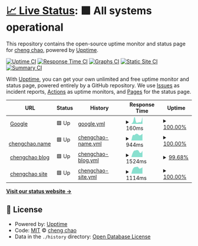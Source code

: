 # [📈 Live Status](https://ichengchao.github.io/myuptime): <!--live status--> **🟩 All systems operational**

This repository contains the open-source uptime monitor and status page for [cheng chao](https://blog.chengchao.name), powered by [Upptime](https://github.com/upptime/upptime).

[![Uptime CI](https://github.com/ichengchao/myuptime/workflows/Uptime%20CI/badge.svg)](https://github.com/ichengchao/myuptime/actions?query=workflow%3A%22Uptime+CI%22)
[![Response Time CI](https://github.com/ichengchao/myuptime/workflows/Response%20Time%20CI/badge.svg)](https://github.com/ichengchao/myuptime/actions?query=workflow%3A%22Response+Time+CI%22)
[![Graphs CI](https://github.com/ichengchao/myuptime/workflows/Graphs%20CI/badge.svg)](https://github.com/ichengchao/myuptime/actions?query=workflow%3A%22Graphs+CI%22)
[![Static Site CI](https://github.com/ichengchao/myuptime/workflows/Static%20Site%20CI/badge.svg)](https://github.com/ichengchao/myuptime/actions?query=workflow%3A%22Static+Site+CI%22)
[![Summary CI](https://github.com/ichengchao/myuptime/workflows/Summary%20CI/badge.svg)](https://github.com/ichengchao/myuptime/actions?query=workflow%3A%22Summary+CI%22)

With [Upptime](https://upptime.js.org), you can get your own unlimited and free uptime monitor and status page, powered entirely by a GitHub repository. We use [Issues](https://github.com/ichengchao/myuptime/issues) as incident reports, [Actions](https://github.com/ichengchao/myuptime/actions) as uptime monitors, and [Pages](https://ichengchao.github.io/myuptime) for the status page.

<!--start: status pages-->
<!-- This summary is generated by Upptime (https://github.com/upptime/upptime) -->
<!-- Do not edit this manually, your changes will be overwritten -->
<!-- prettier-ignore -->
| URL | Status | History | Response Time | Uptime |
| --- | ------ | ------- | ------------- | ------ |
| <img alt="" src="https://favicons.githubusercontent.com/www.google.com" height="13"> [Google](https://www.google.com) | 🟩 Up | [google.yml](https://github.com/ichengchao/myuptime/commits/HEAD/history/google.yml) | <details><summary><img alt="Response time graph" src="./graphs/google/response-time-week.png" height="20"> 160ms</summary><br><a href="https://ichengchao.github.io/myuptime/history/google"><img alt="Response time 163" src="https://img.shields.io/endpoint?url=https%3A%2F%2Fraw.githubusercontent.com%2Fichengchao%2Fmyuptime%2FHEAD%2Fapi%2Fgoogle%2Fresponse-time.json"></a><br><a href="https://ichengchao.github.io/myuptime/history/google"><img alt="24-hour response time 360" src="https://img.shields.io/endpoint?url=https%3A%2F%2Fraw.githubusercontent.com%2Fichengchao%2Fmyuptime%2FHEAD%2Fapi%2Fgoogle%2Fresponse-time-day.json"></a><br><a href="https://ichengchao.github.io/myuptime/history/google"><img alt="7-day response time 160" src="https://img.shields.io/endpoint?url=https%3A%2F%2Fraw.githubusercontent.com%2Fichengchao%2Fmyuptime%2FHEAD%2Fapi%2Fgoogle%2Fresponse-time-week.json"></a><br><a href="https://ichengchao.github.io/myuptime/history/google"><img alt="30-day response time 163" src="https://img.shields.io/endpoint?url=https%3A%2F%2Fraw.githubusercontent.com%2Fichengchao%2Fmyuptime%2FHEAD%2Fapi%2Fgoogle%2Fresponse-time-month.json"></a><br><a href="https://ichengchao.github.io/myuptime/history/google"><img alt="1-year response time 163" src="https://img.shields.io/endpoint?url=https%3A%2F%2Fraw.githubusercontent.com%2Fichengchao%2Fmyuptime%2FHEAD%2Fapi%2Fgoogle%2Fresponse-time-year.json"></a></details> | <details><summary><a href="https://ichengchao.github.io/myuptime/history/google">100.00%</a></summary><a href="https://ichengchao.github.io/myuptime/history/google"><img alt="All-time uptime 100.00%" src="https://img.shields.io/endpoint?url=https%3A%2F%2Fraw.githubusercontent.com%2Fichengchao%2Fmyuptime%2FHEAD%2Fapi%2Fgoogle%2Fuptime.json"></a><br><a href="https://ichengchao.github.io/myuptime/history/google"><img alt="24-hour uptime 100.00%" src="https://img.shields.io/endpoint?url=https%3A%2F%2Fraw.githubusercontent.com%2Fichengchao%2Fmyuptime%2FHEAD%2Fapi%2Fgoogle%2Fuptime-day.json"></a><br><a href="https://ichengchao.github.io/myuptime/history/google"><img alt="7-day uptime 100.00%" src="https://img.shields.io/endpoint?url=https%3A%2F%2Fraw.githubusercontent.com%2Fichengchao%2Fmyuptime%2FHEAD%2Fapi%2Fgoogle%2Fuptime-week.json"></a><br><a href="https://ichengchao.github.io/myuptime/history/google"><img alt="30-day uptime 100.00%" src="https://img.shields.io/endpoint?url=https%3A%2F%2Fraw.githubusercontent.com%2Fichengchao%2Fmyuptime%2FHEAD%2Fapi%2Fgoogle%2Fuptime-month.json"></a><br><a href="https://ichengchao.github.io/myuptime/history/google"><img alt="1-year uptime 100.00%" src="https://img.shields.io/endpoint?url=https%3A%2F%2Fraw.githubusercontent.com%2Fichengchao%2Fmyuptime%2FHEAD%2Fapi%2Fgoogle%2Fuptime-year.json"></a></details>
| <img alt="" src="https://favicons.githubusercontent.com/www.chengchao.name" height="13"> [chengchao.name](https://www.chengchao.name) | 🟩 Up | [chengchao-name.yml](https://github.com/ichengchao/myuptime/commits/HEAD/history/chengchao-name.yml) | <details><summary><img alt="Response time graph" src="./graphs/chengchao-name/response-time-week.png" height="20"> 944ms</summary><br><a href="https://ichengchao.github.io/myuptime/history/chengchao-name"><img alt="Response time 1245" src="https://img.shields.io/endpoint?url=https%3A%2F%2Fraw.githubusercontent.com%2Fichengchao%2Fmyuptime%2FHEAD%2Fapi%2Fchengchao-name%2Fresponse-time.json"></a><br><a href="https://ichengchao.github.io/myuptime/history/chengchao-name"><img alt="24-hour response time 1070" src="https://img.shields.io/endpoint?url=https%3A%2F%2Fraw.githubusercontent.com%2Fichengchao%2Fmyuptime%2FHEAD%2Fapi%2Fchengchao-name%2Fresponse-time-day.json"></a><br><a href="https://ichengchao.github.io/myuptime/history/chengchao-name"><img alt="7-day response time 944" src="https://img.shields.io/endpoint?url=https%3A%2F%2Fraw.githubusercontent.com%2Fichengchao%2Fmyuptime%2FHEAD%2Fapi%2Fchengchao-name%2Fresponse-time-week.json"></a><br><a href="https://ichengchao.github.io/myuptime/history/chengchao-name"><img alt="30-day response time 1245" src="https://img.shields.io/endpoint?url=https%3A%2F%2Fraw.githubusercontent.com%2Fichengchao%2Fmyuptime%2FHEAD%2Fapi%2Fchengchao-name%2Fresponse-time-month.json"></a><br><a href="https://ichengchao.github.io/myuptime/history/chengchao-name"><img alt="1-year response time 1245" src="https://img.shields.io/endpoint?url=https%3A%2F%2Fraw.githubusercontent.com%2Fichengchao%2Fmyuptime%2FHEAD%2Fapi%2Fchengchao-name%2Fresponse-time-year.json"></a></details> | <details><summary><a href="https://ichengchao.github.io/myuptime/history/chengchao-name">100.00%</a></summary><a href="https://ichengchao.github.io/myuptime/history/chengchao-name"><img alt="All-time uptime 99.84%" src="https://img.shields.io/endpoint?url=https%3A%2F%2Fraw.githubusercontent.com%2Fichengchao%2Fmyuptime%2FHEAD%2Fapi%2Fchengchao-name%2Fuptime.json"></a><br><a href="https://ichengchao.github.io/myuptime/history/chengchao-name"><img alt="24-hour uptime 100.00%" src="https://img.shields.io/endpoint?url=https%3A%2F%2Fraw.githubusercontent.com%2Fichengchao%2Fmyuptime%2FHEAD%2Fapi%2Fchengchao-name%2Fuptime-day.json"></a><br><a href="https://ichengchao.github.io/myuptime/history/chengchao-name"><img alt="7-day uptime 100.00%" src="https://img.shields.io/endpoint?url=https%3A%2F%2Fraw.githubusercontent.com%2Fichengchao%2Fmyuptime%2FHEAD%2Fapi%2Fchengchao-name%2Fuptime-week.json"></a><br><a href="https://ichengchao.github.io/myuptime/history/chengchao-name"><img alt="30-day uptime 99.84%" src="https://img.shields.io/endpoint?url=https%3A%2F%2Fraw.githubusercontent.com%2Fichengchao%2Fmyuptime%2FHEAD%2Fapi%2Fchengchao-name%2Fuptime-month.json"></a><br><a href="https://ichengchao.github.io/myuptime/history/chengchao-name"><img alt="1-year uptime 99.84%" src="https://img.shields.io/endpoint?url=https%3A%2F%2Fraw.githubusercontent.com%2Fichengchao%2Fmyuptime%2FHEAD%2Fapi%2Fchengchao-name%2Fuptime-year.json"></a></details>
| <img alt="" src="https://favicons.githubusercontent.com/blog.chengchao.name" height="13"> [chengchao blog](https://blog.chengchao.name) | 🟩 Up | [chengchao-blog.yml](https://github.com/ichengchao/myuptime/commits/HEAD/history/chengchao-blog.yml) | <details><summary><img alt="Response time graph" src="./graphs/chengchao-blog/response-time-week.png" height="20"> 1524ms</summary><br><a href="https://ichengchao.github.io/myuptime/history/chengchao-blog"><img alt="Response time 1952" src="https://img.shields.io/endpoint?url=https%3A%2F%2Fraw.githubusercontent.com%2Fichengchao%2Fmyuptime%2FHEAD%2Fapi%2Fchengchao-blog%2Fresponse-time.json"></a><br><a href="https://ichengchao.github.io/myuptime/history/chengchao-blog"><img alt="24-hour response time 1667" src="https://img.shields.io/endpoint?url=https%3A%2F%2Fraw.githubusercontent.com%2Fichengchao%2Fmyuptime%2FHEAD%2Fapi%2Fchengchao-blog%2Fresponse-time-day.json"></a><br><a href="https://ichengchao.github.io/myuptime/history/chengchao-blog"><img alt="7-day response time 1524" src="https://img.shields.io/endpoint?url=https%3A%2F%2Fraw.githubusercontent.com%2Fichengchao%2Fmyuptime%2FHEAD%2Fapi%2Fchengchao-blog%2Fresponse-time-week.json"></a><br><a href="https://ichengchao.github.io/myuptime/history/chengchao-blog"><img alt="30-day response time 1952" src="https://img.shields.io/endpoint?url=https%3A%2F%2Fraw.githubusercontent.com%2Fichengchao%2Fmyuptime%2FHEAD%2Fapi%2Fchengchao-blog%2Fresponse-time-month.json"></a><br><a href="https://ichengchao.github.io/myuptime/history/chengchao-blog"><img alt="1-year response time 1952" src="https://img.shields.io/endpoint?url=https%3A%2F%2Fraw.githubusercontent.com%2Fichengchao%2Fmyuptime%2FHEAD%2Fapi%2Fchengchao-blog%2Fresponse-time-year.json"></a></details> | <details><summary><a href="https://ichengchao.github.io/myuptime/history/chengchao-blog">99.68%</a></summary><a href="https://ichengchao.github.io/myuptime/history/chengchao-blog"><img alt="All-time uptime 99.80%" src="https://img.shields.io/endpoint?url=https%3A%2F%2Fraw.githubusercontent.com%2Fichengchao%2Fmyuptime%2FHEAD%2Fapi%2Fchengchao-blog%2Fuptime.json"></a><br><a href="https://ichengchao.github.io/myuptime/history/chengchao-blog"><img alt="24-hour uptime 100.00%" src="https://img.shields.io/endpoint?url=https%3A%2F%2Fraw.githubusercontent.com%2Fichengchao%2Fmyuptime%2FHEAD%2Fapi%2Fchengchao-blog%2Fuptime-day.json"></a><br><a href="https://ichengchao.github.io/myuptime/history/chengchao-blog"><img alt="7-day uptime 99.68%" src="https://img.shields.io/endpoint?url=https%3A%2F%2Fraw.githubusercontent.com%2Fichengchao%2Fmyuptime%2FHEAD%2Fapi%2Fchengchao-blog%2Fuptime-week.json"></a><br><a href="https://ichengchao.github.io/myuptime/history/chengchao-blog"><img alt="30-day uptime 99.80%" src="https://img.shields.io/endpoint?url=https%3A%2F%2Fraw.githubusercontent.com%2Fichengchao%2Fmyuptime%2FHEAD%2Fapi%2Fchengchao-blog%2Fuptime-month.json"></a><br><a href="https://ichengchao.github.io/myuptime/history/chengchao-blog"><img alt="1-year uptime 99.80%" src="https://img.shields.io/endpoint?url=https%3A%2F%2Fraw.githubusercontent.com%2Fichengchao%2Fmyuptime%2FHEAD%2Fapi%2Fchengchao-blog%2Fuptime-year.json"></a></details>
| <img alt="" src="https://favicons.githubusercontent.com/chengchao.name" height="13"> [chengchao site](https://chengchao.name/springrun/) | 🟩 Up | [chengchao-site.yml](https://github.com/ichengchao/myuptime/commits/HEAD/history/chengchao-site.yml) | <details><summary><img alt="Response time graph" src="./graphs/chengchao-site/response-time-week.png" height="20"> 1114ms</summary><br><a href="https://ichengchao.github.io/myuptime/history/chengchao-site"><img alt="Response time 1220" src="https://img.shields.io/endpoint?url=https%3A%2F%2Fraw.githubusercontent.com%2Fichengchao%2Fmyuptime%2FHEAD%2Fapi%2Fchengchao-site%2Fresponse-time.json"></a><br><a href="https://ichengchao.github.io/myuptime/history/chengchao-site"><img alt="24-hour response time 1184" src="https://img.shields.io/endpoint?url=https%3A%2F%2Fraw.githubusercontent.com%2Fichengchao%2Fmyuptime%2FHEAD%2Fapi%2Fchengchao-site%2Fresponse-time-day.json"></a><br><a href="https://ichengchao.github.io/myuptime/history/chengchao-site"><img alt="7-day response time 1114" src="https://img.shields.io/endpoint?url=https%3A%2F%2Fraw.githubusercontent.com%2Fichengchao%2Fmyuptime%2FHEAD%2Fapi%2Fchengchao-site%2Fresponse-time-week.json"></a><br><a href="https://ichengchao.github.io/myuptime/history/chengchao-site"><img alt="30-day response time 1220" src="https://img.shields.io/endpoint?url=https%3A%2F%2Fraw.githubusercontent.com%2Fichengchao%2Fmyuptime%2FHEAD%2Fapi%2Fchengchao-site%2Fresponse-time-month.json"></a><br><a href="https://ichengchao.github.io/myuptime/history/chengchao-site"><img alt="1-year response time 1220" src="https://img.shields.io/endpoint?url=https%3A%2F%2Fraw.githubusercontent.com%2Fichengchao%2Fmyuptime%2FHEAD%2Fapi%2Fchengchao-site%2Fresponse-time-year.json"></a></details> | <details><summary><a href="https://ichengchao.github.io/myuptime/history/chengchao-site">100.00%</a></summary><a href="https://ichengchao.github.io/myuptime/history/chengchao-site"><img alt="All-time uptime 100.00%" src="https://img.shields.io/endpoint?url=https%3A%2F%2Fraw.githubusercontent.com%2Fichengchao%2Fmyuptime%2FHEAD%2Fapi%2Fchengchao-site%2Fuptime.json"></a><br><a href="https://ichengchao.github.io/myuptime/history/chengchao-site"><img alt="24-hour uptime 100.00%" src="https://img.shields.io/endpoint?url=https%3A%2F%2Fraw.githubusercontent.com%2Fichengchao%2Fmyuptime%2FHEAD%2Fapi%2Fchengchao-site%2Fuptime-day.json"></a><br><a href="https://ichengchao.github.io/myuptime/history/chengchao-site"><img alt="7-day uptime 100.00%" src="https://img.shields.io/endpoint?url=https%3A%2F%2Fraw.githubusercontent.com%2Fichengchao%2Fmyuptime%2FHEAD%2Fapi%2Fchengchao-site%2Fuptime-week.json"></a><br><a href="https://ichengchao.github.io/myuptime/history/chengchao-site"><img alt="30-day uptime 100.00%" src="https://img.shields.io/endpoint?url=https%3A%2F%2Fraw.githubusercontent.com%2Fichengchao%2Fmyuptime%2FHEAD%2Fapi%2Fchengchao-site%2Fuptime-month.json"></a><br><a href="https://ichengchao.github.io/myuptime/history/chengchao-site"><img alt="1-year uptime 100.00%" src="https://img.shields.io/endpoint?url=https%3A%2F%2Fraw.githubusercontent.com%2Fichengchao%2Fmyuptime%2FHEAD%2Fapi%2Fchengchao-site%2Fuptime-year.json"></a></details>

<!--end: status pages-->

[**Visit our status website →**](https://ichengchao.github.io/myuptime)

## 📄 License

- Powered by: [Upptime](https://github.com/upptime/upptime)
- Code: [MIT](./LICENSE) © [cheng chao](https://blog.chengchao.name)
- Data in the `./history` directory: [Open Database License](https://opendatacommons.org/licenses/odbl/1-0/)
